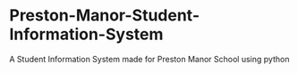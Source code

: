 # Preston-Manor-Student-Information-System
A Student Information System made for Preston Manor School using python
